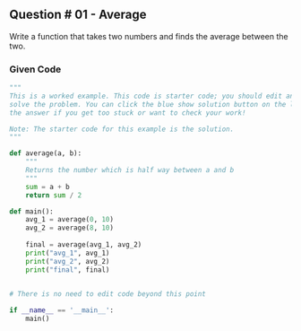 ## Question # 01 - Average
Write a function that takes two numbers and finds the average between the two.

### Given Code
```python
"""
This is a worked example. This code is starter code; you should edit and run it to 
solve the problem. You can click the blue show solution button on the left to see 
the answer if you get too stuck or want to check your work!

Note: The starter code for this example is the solution.
"""

def average(a, b):
    """
    Returns the number which is half way between a and b
    """
    sum = a + b
    return sum / 2

def main():
    avg_1 = average(0, 10)
    avg_2 = average(8, 10)
    
    final = average(avg_1, avg_2)
    print("avg_1", avg_1)
    print("avg_2", avg_2)
    print("final", final)
    

# There is no need to edit code beyond this point

if __name__ == '__main__':
    main()
```